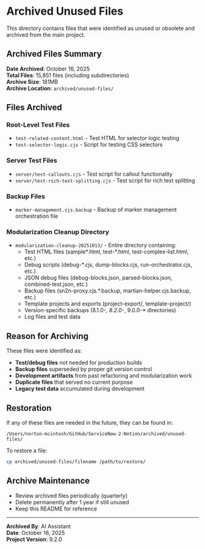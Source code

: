 # Archived Unused Files

This directory contains files that were identified as unused or obsolete and archived from the main project.

## Archived Files Summary

**Date Archived**: October 16, 2025  
**Total Files**: 15,851 files (including subdirectories)  
**Archive Size**: 181MB  
**Archive Location**: `archived/unused-files/`

## Files Archived

### Root-Level Test Files
- `test-related-content.html` - Test HTML for selector logic testing
- `test-selector-logic.cjs` - Script for testing CSS selectors

### Server Test Files
- `server/test-callouts.cjs` - Test script for callout functionality
- `server/test-rich-text-splitting.cjs` - Test script for rich text splitting

### Backup Files
- `marker-management.cjs.backup` - Backup of marker management orchestration file

### Modularization Cleanup Directory
- `modularization-cleanup-20251013/` - Entire directory containing:
  - Test HTML files (sample*.html, test-*.html, test-complex-list.html, etc.)
  - Debug scripts (debug-*.cjs, dump-blocks.cjs, run-orchestrator.cjs, etc.)
  - JSON debug files (debug-blocks.json, parsed-blocks.json, combined-test.json, etc.)
  - Backup files (sn2n-proxy.cjs.*.backup, martian-helper.cjs.backup, etc.)
  - Template projects and exports (project-export/, template-project/)
  - Version-specific backups (8.1.0-*, 8.2.0-*, 9.0.0-* directories)
  - Log files and test data

## Reason for Archiving

These files were identified as:
- **Test/debug files** not needed for production builds
- **Backup files** superseded by proper git version control
- **Development artifacts** from past refactoring and modularization work
- **Duplicate files** that served no current purpose
- **Legacy test data** accumulated during development

## Restoration

If any of these files are needed in the future, they can be found in:
```
/Users/norton-mcintosh/GitHub/ServiceNow-2-Notion/archived/unused-files/
```

To restore a file:
```bash
cp archived/unused-files/filename /path/to/restore/
```

## Archive Maintenance

- Review archived files periodically (quarterly)
- Delete permanently after 1 year if still unused
- Keep this README for reference

---

**Archived By**: AI Assistant  
**Date**: October 16, 2025  
**Project Version**: 9.2.0